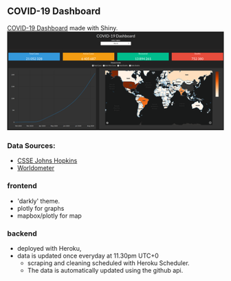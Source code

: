 ## COVID-19 Dashboard
[COVID-19 Dashboard](https://covidglobal-dash.herokuapp.com/) made with Shiny.  
![screenshot](screenshot.png)
  
### Data Sources:
  - [CSSE Johns Hopkins](https://github.com/CSSEGISandData/COVID-19)
  - [Worldometer](https://www.worldometers.info/coronavirus/)


### frontend
- 'darkly' theme.
- plotly for graphs
- mapbox/plotly for map

### backend
- deployed with Heroku, 
- data is updated once everyday at 11.30pm UTC+0
    - scraping and cleaning scheduled with Heroku Scheduler.
    - The data is automatically updated using the github api.

